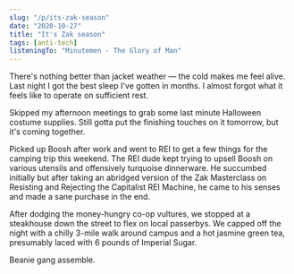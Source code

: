 ```yaml
---
slug: "/p/its-zak-season"
date: "2020-10-27"
title: "It's Zak season"
tags: [anti-tech]
listeningTo: "Minutemen - The Glory of Man"
---
```


There's nothing better than jacket weather — the cold makes me feel alive. Last night I got the best sleep I've gotten in months. I almost forgot what it feels like to operate on sufficient rest.

Skipped my afternoon meetings to grab some last minute Halloween costume supplies. Still gotta put the finishing touches on it tomorrow, but it's coming together.

Picked up Boosh after work and went to REI to get a few things for the camping trip this weekend. The REI dude kept trying to upsell Boosh on various utensils and offensively turquoise dinnerware. He succumbed initially but after taking an abridged version of the Zak Masterclass on Resisting and Rejecting the Capitalist REI Machine, he came to his senses and made a sane purchase in the end.

After dodging the money-hungry co-op vultures, we stopped at a steakhouse down the street to flex on local passerbys. We capped off the night with a chilly 3-mile walk around campus and a hot jasmine green tea, presumably laced with 6 pounds of Imperial Sugar.

Beanie gang assemble.
